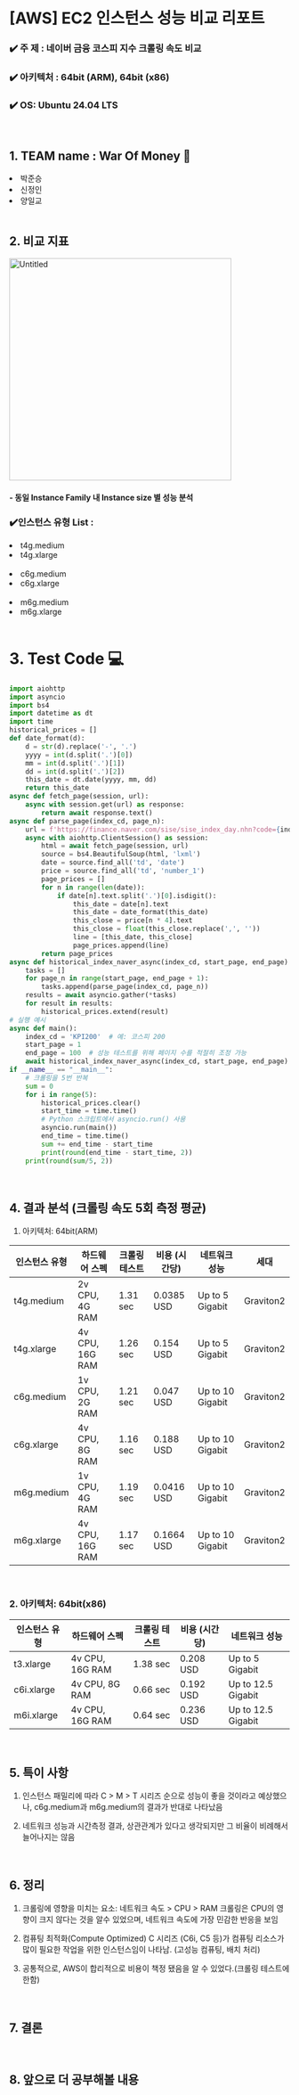 # [AWS] EC2 인스턴스 성능 비교 리포트

<h3> ✔️ 주 제 : 네이버 금융 코스피 지수 크롤링 속도 비교</h3>
<h3> ✔️ 아키텍처 : 64bit (ARM), 64bit (x86) </h3>
<h3> ✔️ OS: Ubuntu  24.04 LTS </h3>

<br>

## 1. TEAM name : War Of Money 💸

<li>박준승</li>
<li>신정인</li>
<li>양일교</li>
<br>

## 2. 비교 지표

<img width="399" alt="Untitled" src="https://github.com/koorukuroo/pda_4th/assets/93638922/90c797df-83e0-4f65-b073-fcedda9139e9">
<h4> - 동일 Instance Family 내 Instance size 별 성능 분석 </h4>

<h3>✔️인스턴스 유형 List :</h3>
<li>t4g.medium </li>
<li>t4g.xlarge</li>
<br>
<li>c6g.medium</li>
<li>c6g.xlarge</li>
<br>
<li>m6g.medium</li>
<li>m6g.xlarge</li>

<br>

# 3. Test Code 💻

```python
import aiohttp
import asyncio
import bs4
import datetime as dt
import time
historical_prices = []
def date_format(d):
    d = str(d).replace('-', '.')
    yyyy = int(d.split('.')[0])
    mm = int(d.split('.')[1])
    dd = int(d.split('.')[2])
    this_date = dt.date(yyyy, mm, dd)
    return this_date
async def fetch_page(session, url):
    async with session.get(url) as response:
        return await response.text()
async def parse_page(index_cd, page_n):
    url = f'https://finance.naver.com/sise/sise_index_day.nhn?code={index_cd}&page={page_n}'
    async with aiohttp.ClientSession() as session:
        html = await fetch_page(session, url)
        source = bs4.BeautifulSoup(html, 'lxml')
        date = source.find_all('td', 'date')
        price = source.find_all('td', 'number_1')
        page_prices = []
        for n in range(len(date)):
            if date[n].text.split('.')[0].isdigit():
                this_date = date[n].text
                this_date = date_format(this_date)
                this_close = price[n * 4].text
                this_close = float(this_close.replace(',', ''))
                line = [this_date, this_close]
                page_prices.append(line)
        return page_prices
async def historical_index_naver_async(index_cd, start_page, end_page):
    tasks = []
    for page_n in range(start_page, end_page + 1):
        tasks.append(parse_page(index_cd, page_n))
    results = await asyncio.gather(*tasks)
    for result in results:
        historical_prices.extend(result)
# 실행 예시
async def main():
    index_cd = 'KPI200'  # 예: 코스피 200
    start_page = 1
    end_page = 100  # 성능 테스트를 위해 페이지 수를 적절히 조정 가능
    await historical_index_naver_async(index_cd, start_page, end_page)
if __name__ == "__main__":
    # 크롤링을 5번 반복
    sum = 0
    for i in range(5):
        historical_prices.clear()
        start_time = time.time()
        # Python 스크립트에서 asyncio.run() 사용
        asyncio.run(main())
        end_time = time.time()
        sum += end_time - start_time
        print(round(end_time - start_time, 2))
    print(round(sum/5, 2))
```

<br>

## 4. 결과 분석 (크롤링 속도 5회 측정 평균)
1. 아키텍처: 64bit(ARM)

| 인스턴스 유형  | 하드웨어 스펙  | 크롤링 테스트 | 비용 (시간당)|  네트워크 성능 |  세대    |
| ------------- | --------------- | ---------- | -------- | -------- | -------- | 
| t4g.medium    | 2v CPU, 4G RAM  | 1.31 sec   |  0.0385 USD  | Up to 5 Gigabit |Graviton2
| t4g.xlarge    | 4v CPU, 16G RAM | 1.26 sec   |   0.154 USD  | Up to 5 Gigabit | Graviton2
| c6g.medium    | 1v CPU, 2G RAM  | 1.21 sec   |  0.047 USD   | Up to 10 Gigabit| Graviton2
| c6g.xlarge    | 4v CPU, 8G RAM  | 1.16 sec   |  0.188 USD   | Up to 10 Gigabit| Graviton2
| m6g.medium    | 1v CPU, 4G RAM  | 1.19 sec   |  0.0416 USD   | Up to 10 Gigabit| Graviton2
| m6g.xlarge    | 4v CPU, 16G RAM | 1.17 sec   |  0.1664 USD   |Up to 10 Gigabit|Graviton2

<br>

<h3>2. 아키텍처: 64bit(x86)</h3>

| 인스턴스 유형  | 하드웨어 스펙  | 크롤링 테스트 | 비용 (시간당)|  네트워크 성능 | 
| ------------- | --------------- | ---------- | -------- | -------- | 
| t3.xlarge    | 4v CPU, 16G RAM  | 1.38 sec   |  0.208 USD  | Up to 5 Gigabit 
| c6i.xlarge    | 4v CPU, 8G RAM | 0.66 sec   |   0.192 USD  | Up to 12.5 Gigabit 
| m6i.xlarge    | 4v CPU, 16G RAM  | 0.64 sec   |  0.236 USD   | Up to 12.5 Gigabit


<br>


## 5. 특이 사항
1. 인스턴스 패밀리에 따라 C > M > T 시리즈 순으로 성능이 좋을 것이라고 예상했으나, c6g.medium과 m6g.medium의 결과가 반대로 나타났음

2. 네트워크 성능과 시간측정 결과, 상관관계가 있다고 생각되지만 그 비율이 비례해서 늘어나지는 않음

 <br>

## 6. 정리

1. 크롤링에 영향을 미치는 요소: 네트워크 속도 > CPU > RAM
크롤링은 CPU의 영향이 크지 않다는 것을 알수 있었으며, 네트워크 속도에 가장 민감한 반응을 보임

2. 컴퓨팅 최적화(Compute Optimized) C 시리즈 (C6i, C5 등)가 컴퓨팅 리소스가 많이 필요한 작업을 위한 인스턴스임이 나타남. (고성능 컴퓨팅, 배치 처리)

3. 공통적으로, AWS이 합리적으로 비용이 책정 됐음을 알 수 있었다.(크롤링 테스트에 한함)

<br>

## 7. 결론

<br>

## 8. 앞으로 더 공부해볼 내용


</br>

